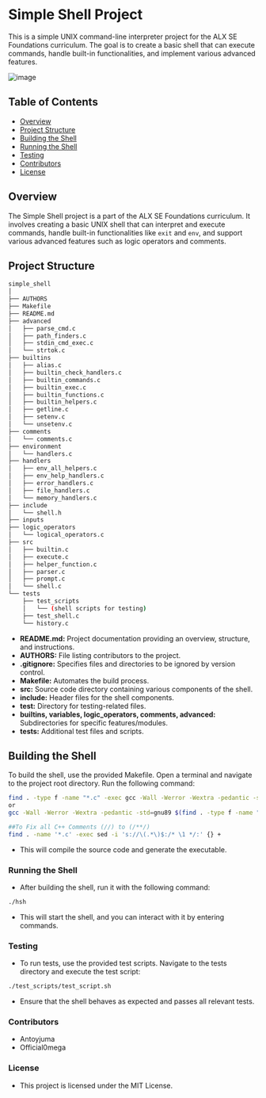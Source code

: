 # Simple Shell Project

This is a simple UNIX command-line interpreter project for the ALX SE Foundations curriculum. The goal is to create a basic shell that can execute commands, handle built-in functionalities, and implement various advanced features.

![image](https://github.com/Antoyjuma/simple_shell/assets/122806822/8c75565d-4d72-4889-8c84-fad0f2cda6b1)

## Table of Contents

- [Overview](#overview)
- [Project Structure](#project-structure)
- [Building the Shell](#building-the-shell)
- [Running the Shell](#running-the-shell)
- [Testing](#testing)
- [Contributors](#contributors)
- [License](#license)

## Overview

The Simple Shell project is a part of the ALX SE Foundations curriculum. It involves creating a basic UNIX shell that can interpret and execute commands, handle built-in functionalities like `exit` and `env`, and support various advanced features such as logic operators and comments.

## Project Structure
```bash
simple_shell
│
├── AUTHORS
├── Makefile
├── README.md
├── advanced
│   ├── parse_cmd.c
│   ├── path_finders.c
│   ├── stdin_cmd_exec.c
│   └── strtok.c
├── builtins
│   ├── alias.c
│   ├── builtin_check_handlers.c
│   ├── builtin_commands.c
│   ├── builtin_exec.c
│   ├── builtin_functions.c
│   ├── builtin_helpers.c
│   ├── getline.c
│   ├── setenv.c
│   └── unsetenv.c
├── comments
│   └── comments.c
├── environment
│   └── handlers.c
├── handlers
│   ├── env_all_helpers.c
│   ├── env_help_handlers.c
│   ├── error_handlers.c
│   ├── file_handlers.c
│   └── memory_handlers.c
├── include
│   └── shell.h
├── inputs
├── logic_operators
│   └── logical_operators.c
├── src
│   ├── builtin.c
│   ├── execute.c
│   ├── helper_function.c
│   ├── parser.c
│   ├── prompt.c
│   └── shell.c
└── tests
    ├── test_scripts
    │   └── (shell scripts for testing)
    ├── test_shell.c
    └── history.c

```


- **README.md:** Project documentation providing an overview, structure, and instructions.
- **AUTHORS:** File listing contributors to the project.
- **.gitignore:** Specifies files and directories to be ignored by version control.
- **Makefile:** Automates the build process.
- **src:** Source code directory containing various components of the shell.
- **include:** Header files for the shell components.
- **test:** Directory for testing-related files.
- **builtins, variables, logic_operators, comments, advanced:** Subdirectories for specific features/modules.
- **tests:** Additional test files and scripts.

## Building the Shell

To build the shell, use the provided Makefile. Open a terminal and navigate to the project root directory. Run the following command:

```bash
find . -type f -name "*.c" -exec gcc -Wall -Werror -Wextra -pedantic -std=gnu89 {} -o {}.out \;
or
gcc -Wall -Werror -Wextra -pedantic -std=gnu89 $(find . -type f -name "*.c") -o hsh

##To Fix all C++ Comments (//) to (/**/) 
find . -name '*.c' -exec sed -i 's://\(.*\)$:/* \1 */:' {} +

```
* This will compile the source code and generate the executable.

### Running the Shell
* After building the shell, run it with the following command: 
```bash
./hsh
```
* This will start the shell, and you can interact with it by entering commands.

### Testing
* To run tests, use the provided test scripts. Navigate to the tests directory and execute the test script:
```bash
./test_scripts/test_script.sh
```
* Ensure that the shell behaves as expected and passes all relevant tests.

### Contributors
* Antoyjuma
* Official0mega

### License
* This project is licensed under the MIT License.